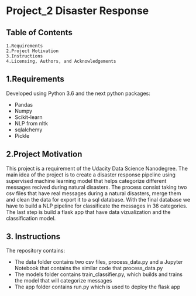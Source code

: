 # Project_2 Disaster Response

## Table of Contents

    1.Requirements
    2.Project Motivation
    3.Instructions
    4.Licensing, Authors, and Acknowledgements

## 1.Requirements

Developed using Python 3.6 and the next python packages:

  * Pandas
  * Numpy
  * Scikit-learn
  * NLP from nltk
  * sqlalchemy
  * Pickle

## 2.Project Motivation

This project is a requirement of the Udacity Data Science Nanodegree. The main idea of the project is to create a disaster response pipeline using supervised machine learning model that helps categorize different messages recived during natural disasters. The process consist taking two csv files that have real messages during a natural disasters, merge them and clean the data for export it to a sql database. With the final database we have to build a NLP pipeline for classificate the messages in 36 categories. The last step is build a flask app that have data vizualization and the classification model.

## 3. Instructions

The repository contains:

* The data folder contains two csv files, process_data.py and a Jupyter Notebook that contains the similar code that process_data.py
* The models folder contains train_classifier.py, which builds and trains the model that will categorize messages
* The app folder contains run.py which is used to deploy the flask app

